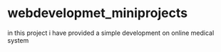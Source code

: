 # webdevelopmet_miniprojects
in this project i have provided a simple development on online medical system

